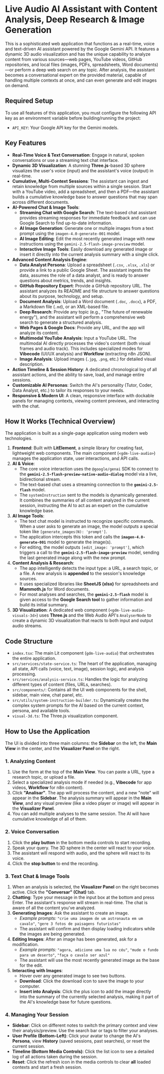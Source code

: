 # Live Audio AI Assistant with Content Analysis, Deep Research & Image Generation

This is a sophisticated web application that functions as a real-time, voice and text-driven AI assistant powered by the Google Gemini API. It features a dynamic 3D audio visualization and has the unique capability to analyze content from various sources—web pages, YouTube videos, GitHub repositories, and local files (images, PDFs, spreadsheets, Word documents)—or perform a deep web search on any topic. After analysis, the assistant becomes a conversational expert on the provided material, capable of handling multiple contexts at once, and can even generate and edit images on demand.

## Required Setup

To use all features of this application, you must configure the following API key as an environment variable before building/running the project:

-   `API_KEY`: Your Google API key for the Gemini models.

## Key Features

-   **Real-Time Voice & Text Conversation**: Engage in natural, spoken conversations or use a streaming text chat interface.
-   **Dynamic 3D Visualization**: A stunning **Three.js**-based 3D sphere visualizes the user's voice (input) and the assistant's voice (output) in real-time.
-   **Cumulative, Multi-Context Sessions**: The assistant can ingest and retain knowledge from multiple sources within a single session. Start with a YouTube video, add a spreadsheet, and then a PDF—the assistant builds a cumulative knowledge base to answer questions that may span across different documents.
-   **AI-Powered Chat & Image Tools**:
    -   **Streaming Chat with Google Search**: The text-based chat assistant provides streaming responses for immediate feedback and can use Google Search to find up-to-date information.
    -   **AI Image Generation**: Generate one or multiple images from a text prompt using the `imagen-4.0-generate-001` model.
    -   **AI Image Editing**: Edit the most recently generated image with new instructions using the `gemini-2.5-flash-image-preview` model.
    -   **Interactive Image Tools**: Easily download any generated image or insert it directly into the current analysis summary with a single click.
-   **Advanced Content Analysis Engine**:
    -   **Data Analyst Persona**: Upload a spreadsheet (`.csv`, `.xlsx`, `.xls`) or provide a link to a public Google Sheet. The assistant ingests the data, assumes the role of a data analyst, and is ready to answer questions about metrics, trends, and insights.
    -   **GitHub Repository Expert**: Provide a GitHub repository URL. The assistant analyzes its README and file structure to answer questions about its purpose, technology, and setup.
    -   **Document Analysis**: Upload a Word document (`.doc`, `.docx`), a PDF, a Markdown file (`.md`), or an XML-based file.
    -   **Deep Research**: Provide any topic (e.g., "The future of renewable energy"), and the assistant will perform a comprehensive web search to generate a structured analysis.
    -   **Web Pages & Google Docs**: Provide any URL, and the app will analyze its content.
    -   **Multimodal YouTube Analysis**: Input a YouTube URL. The multimodal AI directly processes the video's content (both visual frames and audio track). This includes specialized modes for **Vibecode** (UI/UX analysis) and **Workflow** (extracting n8n JSON).
    -   **Image Analysis**: Upload images (`.jpg`, `.png`, etc.) for detailed visual description.
-   **Action Timeline & Session History**: A dedicated chronological log of all assistant actions, and the ability to save, load, and manage entire sessions.
-   **Customizable AI Personas**: Switch the AI's personality (Tutor, Coder, Data Analyst, etc.) to tailor its responses to your needs.
-   **Responsive & Modern UI**: A clean, responsive interface with dockable panels for managing contexts, viewing content previews, and interacting with the chat.

## How It Works (Technical Overview)

The application is built as a single-page application using modern web technologies.

1.  **Frontend**: Built with **LitElement**, a simple library for creating fast, lightweight web components. The main component (`<gdm-live-audio>`) manages the application state, user interactions, and API calls.
2.  **AI & Voice**:
    -   The core voice interaction uses the `@google/genai` SDK to connect to the **`gemini-2.5-flash-preview-native-audio-dialog`** model via a live, bidirectional stream.
    -   The text-based chat uses a streaming connection to the **`gemini-2.5-flash`** model.
    -   The `systemInstruction` sent to the models is dynamically generated. It combines the summaries of all content analyzed in the current session, instructing the AI to act as an expert on the cumulative knowledge base.
3.  **AI Image Tools**:
    -   The text chat model is instructed to recognize specific commands. When a user asks to generate an image, the model outputs a special token like `[generate_images(N): 'prompt']`.
    -   The application intercepts this token and calls the **`imagen-4.0-generate-001`** model to generate the image(s).
    -   For editing, the model outputs `[edit_image: 'prompt']`, which triggers a call to the **`gemini-2.5-flash-image-preview`** model, sending the last generated image along with the new prompt.
4.  **Content Analysis & Research**:
    -   The app intelligently detects the input type: a URL, a search topic, or a file. A new analysis is **appended** to the session's knowledge sources.
    -   It uses specialized libraries like **SheetJS (xlsx)** for spreadsheets and **Mammoth.js** for Word documents.
    -   For most analyses and searches, the **`gemini-2.5-flash`** model is given access to the **Google Search tool** to gather information and build its initial summary.
5.  **3D Visualization**: A dedicated web component (`<gdm-live-audio-visuals-3d>`) uses **Three.js** and the Web Audio API's `AnalyserNode` to create a dynamic 3D visualization that reacts to both input and output audio streams.

## Code Structure

-   `index.tsx`: The main Lit component (`gdm-live-audio`) that orchestrates the entire application.
-   `src/services/state-service.ts`: The heart of the application, managing all state, API calls (voice, text, image), session logic, and analysis processing.
-   `src/services/analysis-service.ts`: Handles the logic for analyzing different types of content (files, URLs, searches).
-   `src/components/`: Contains all the UI web components for the shell, sidebar, main view, chat panel, etc.
-   `src/utils/system-instruction-builder.ts`: Dynamically creates the complex system prompts for the AI based on the current context, persona, and available tools.
-   `visual-3d.ts`: The Three.js visualization component.

## How to Use the Application

The UI is divided into three main columns: the **Sidebar** on the left, the **Main View** in the center, and the **Visualizer Panel** on the right.

### 1. Analyzing Content

1.  Use the form at the top of the **Main View**. You can paste a URL, type a research topic, or upload a file.
2.  Select a specialized analysis mode if needed (e.g., **Vibecode** for app videos, **Workflow** for n8n content).
3.  Click **"Analisar"**. The app will process the content, and a new "note" will appear in the **Sidebar**. The analysis summary will appear in the **Main View**, and any visual preview (like a video player or image) will appear in the **Visualizer Panel**.
4.  You can add multiple analyses to the same session. The AI will have cumulative knowledge of all of them.

### 2. Voice Conversation

1.  Click the **play button** in the bottom media controls to start recording.
2.  Speak your query. The 3D sphere in the center will react to your voice.
3.  The assistant will respond with audio, and the sphere will react to its voice.
4.  Click the **stop button** to end the recording.

### 3. Text Chat & Image Tools

1.  When an analysis is selected, the **Visualizer Panel** on the right becomes active. Click the **"Conversar" (Chat)** tab.
2.  **Chatting**: Type your message in the input box at the bottom and press Enter. The assistant's response will stream in real-time. The chat is aware of all the content you've analyzed.
3.  **Generating Images**: Ask the assistant to create an image.
    -   *Example prompts:* `"crie uma imagem de um astronauta em um cavalo"`, `"gere 3 fotos de paisagens futuristas"`
    -   The assistant will confirm and then display loading indicators while the images are being generated.
4.  **Editing Images**: After an image has been generated, ask for a modification.
    -   *Example prompts:* `"agora, adicione uma lua no céu"`, `"mude o fundo para um deserto"`, `"faça o cavalo ser azul"`
    -   The assistant will use the most recently generated image as the base for the edit.
5.  **Interacting with Images**:
    -   Hover over any generated image to see two buttons.
    -   **Download**: Click the download icon to save the image to your computer.
    -   **Insert into Analysis**: Click the plus icon to add the image directly into the summary of the currently selected analysis, making it part of the AI's knowledge base for future questions.

### 4. Managing Your Session

-   **Sidebar**: Click on different notes to switch the primary context and view their analysis/preview. Use the search bar or tags to filter your analyses.
-   **User Profile (Bottom-Left)**: Click your avatar to change the AI's **Persona**, view **History** (saved sessions, past searches), or reset the current session.
-   **Timeline (Bottom Media Controls)**: Click the list icon to see a detailed log of all actions taken during the session.
-   **Reset**: Click the refresh icon in the media controls to clear **all** loaded contexts and start a fresh session.